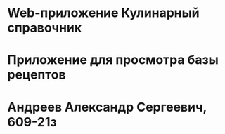 # Web-приложение Кулинарный справочник
# Приложение для просмотра базы рецептов
# Андреев Александр Сергеевич, 609-21з
